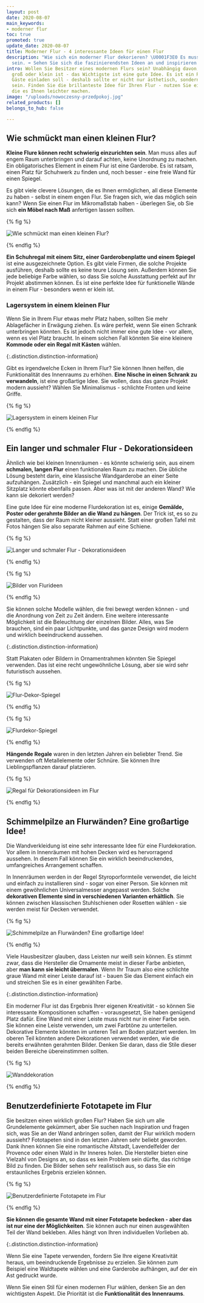 ```yaml
---
layout: post
date: 2020-08-07
main_keywords:
- moderner flur
toc: true
promoted: true
update_date: 2020-08-07
title: Moderner Flur - 4 interessante Ideen für einen Flur
description: "Wie sich ein moderner Flur dekorieren? \U0001F3E0 Es muss keine Herausforderung
  sein. ➡️ Sehen Sie sich die faszinierendsten Ideen an und inspirieren Sie sich."
intro: Wollen Sie Besitzer eines modernen Flurs sein? Unabhängig davon, ob Ihr Interieur
  groß oder klein ist - das Wichtigste ist eine gute Idee. Es ist ein Raum, der Ihre
  Gäste einladen soll - deshalb sollte er nicht nur ästhetisch, sondern auch funktional
  sein. Finden Sie die brillanteste Idee für Ihren Flur - nutzen Sie einige Tipps,
  die es Ihnen leichter machen.
image: "/uploads/nowoczesny-przedpokoj.jpg"
related_products: []
belongs_to_hub: false

---
```

## Wie schmückt man einen kleinen Flur?

**Kleine Flure können recht schwierig einzurichten sein**. Man muss alles auf engem Raum unterbringen und darauf achten, keine Unordnung zu machen. Ein obligatorisches Element in einem Flur ist eine Garderobe. Es ist ratsam, einen Platz für Schuhwerk zu finden und, noch besser - eine freie Wand für einen Spiegel.

Es gibt viele clevere Lösungen, die es Ihnen ermöglichen, all diese Elemente zu haben - selbst in einem engen Flur. Sie fragen sich, wie das möglich sein kann? Wenn Sie einen Flur im Mikromaßstab haben - überlegen Sie, ob Sie sich **ein Möbel nach Maß** anfertigen lassen sollten.

{% fig %}

![Wie schmückt man einen kleinen Flur?](/uploads/nowoczesny-przedpokoj.jpg "Wie schmückt man einen kleinen Flur?")

{% endfig %}

**Ein Schuhregal mit einem Sitz, einer Garderobenplatte und einem Spiegel** ist eine ausgezeichnete Option. Es gibt viele Firmen, die solche Projekte ausführen, deshalb sollte es keine teure Lösung sein. Außerdem können Sie jede beliebige Farbe wählen, so dass Sie solche Ausstattung perfekt auf Ihr Projekt abstimmen können. Es ist eine perfekte Idee für funktionelle Wände in einem Flur - besonders wenn er klein ist.

### Lagersystem in einem kleinen Flur

Wenn Sie in Ihrem Flur etwas mehr Platz haben, sollten Sie mehr Ablagefächer in Erwägung ziehen. Es wäre perfekt, wenn Sie einen Schrank unterbringen könnten. Es ist jedoch nicht immer eine gute Idee - vor allem, wenn es viel Platz braucht. In einem solchen Fall könnten Sie eine kleinere **Kommode oder ein Regal mit Kästen** wählen.

{:.distinction.distinction-information}

Gibt es irgendwelche Ecken in Ihrem Flur? Sie können Ihnen helfen, die Funktionalität des Innenraums zu erhöhen. **Eine Nische in einen Schrank zu verwandeln**, ist eine großartige Idee. Sie wollen, dass das ganze Projekt modern aussieht? Wählen Sie Minimalismus - schlichte Fronten und keine Griffe.

{% fig %}

![Lagersystem in einem kleinen Flur](/uploads/nowoczesny-przedpokoj.jpg "Lagersystem in einem kleinen Flur")

{% endfig %}

## Ein langer und schmaler Flur - Dekorationsideen

Ähnlich wie bei kleinen Innenräumen - es könnte schwierig sein, aus einem **schmalen, langen Flur** einen funktionalen Raum zu machen. Die übliche Lösung besteht darin, eine klassische Wandgarderobe an einer Seite aufzuhängen. Zusätzlich - ein Spiegel und manchmal auch ein kleiner Sitzplatz könnte ebenfalls passen. Aber was ist mit der anderen Wand? Wie kann sie dekoriert werden?

Eine gute Idee für eine moderne Flurdekoration ist es, einige **Gemälde, Poster oder gerahmte Bilder an die Wand zu hängen**. Der Trick ist, es so zu gestalten, dass der Raum nicht kleiner aussieht. Statt einer großen Tafel mit Fotos hängen Sie also separate Rahmen auf eine Schiene.

{% fig %}

![Langer und schmaler Flur - Dekorationsideen](/uploads/nowoczesny-przedpokoj.jpg "Langer und schmaler Flur - Dekorationsideen")

{% endfig %}

{% fig %}

![Bilder von Flurideen](/uploads/nowoczesny-przedpokoj.jpg "Bilder von Flurideen")

{% endfig %}

Sie können solche Modelle wählen, die frei bewegt werden können - und die Anordnung von Zeit zu Zeit ändern. Eine weitere interessante Möglichkeit ist die Beleuchtung der einzelnen Bilder. Alles, was Sie brauchen, sind ein paar Lichtpunkte, und das ganze Design wird modern und wirklich beeindruckend aussehen.

{:.distinction.distinction-information}

Statt Plakaten oder Bildern in Ornamentrahmen könnten Sie Spiegel verwenden. Das ist eine recht ungewöhnliche Lösung, aber sie wird sehr futuristisch aussehen.

{% fig %}

![Flur-Dekor-Spiegel](/uploads/nowoczesny-przedpokoj.jpg "Flur-Dekor-Spiegel")

{% endfig %}

{% fig %}

![Flurdekor-Spiegel](/uploads/nowoczesny-przedpokoj.jpg "Flurdekor-Spiegel")

{% endfig %}

**Hängende Regale** waren in den letzten Jahren ein beliebter Trend. Sie verwenden oft Metallelemente oder Schnüre. Sie können Ihre Lieblingspflanzen darauf platzieren.

{% fig %}

![Regal für Dekorationsideen im Flur](/uploads/nowoczesny-przedpokoj.jpg "Regal für Dekorationsideen im Flur")

{% endfig %}

## Schimmelpilze an Flurwänden? Eine großartige Idee!

Die Wandverkleidung ist eine sehr interessante Idee für eine Flurdekoration. Vor allem in Innenräumen mit hohen Decken wird es hervorragend aussehen. In diesem Fall können Sie ein wirklich beeindruckendes, umfangreiches Arrangement schaffen.

In Innenräumen werden in der Regel Styroporformteile verwendet, die leicht und einfach zu installieren sind - sogar von einer Person. Sie können mit einem gewöhnlichen Universalmesser angepasst werden. Solche **dekorativen Elemente sind in verschiedenen Varianten erhältlich**. Sie können zwischen klassischen Stuhlschienen oder Rosetten wählen - sie werden meist für Decken verwendet.

{% fig %}

![Schimmelpilze an Flurwänden? Eine großartige Idee!](/uploads/nowoczesny-przedpokoj.jpg "Schimmelpilze an Flurwänden? Eine großartige Idee!")

{% endfig %}

Viele Hausbesitzer glauben, dass Leisten nur weiß sein können. Es stimmt zwar, dass die Hersteller die Ornamente meist in dieser Farbe anbieten, aber **man kann sie leicht übermalen**. Wenn Ihr Traum also eine schlichte graue Wand mit einer Leiste darauf ist - bauen Sie das Element einfach ein und streichen Sie es in einer gewählten Farbe.

{:.distinction.distinction-information}

Ein moderner Flur ist das Ergebnis Ihrer eigenen Kreativität - so können Sie interessante Kompositionen schaffen - vorausgesetzt, Sie haben genügend Platz dafür. Eine Wand mit einer Leiste muss nicht nur in einer Farbe sein. Sie können eine Leiste verwenden, um zwei Farbtöne zu unterteilen. Dekorative Elemente könnten im unteren Teil am Boden platziert werden. Im oberen Teil könnten andere Dekorationen verwendet werden, wie die bereits erwähnten gerahmten Bilder. Denken Sie daran, dass die Stile dieser beiden Bereiche übereinstimmen sollten.

{% fig %}

![Wanddekoration](/uploads/nowoczesny-przedpokoj.jpg "Wanddekoration")

{% endfig %}

## Benutzerdefinierte Fototapete im Flur

Sie besitzen einen wirklich großen Flur? Haben Sie sich um alle Grundelemente gekümmert, aber Sie suchen nach Inspiration und fragen sich, was Sie an der Wand anbringen sollen, damit der Flur wirklich modern aussieht? Fototapeten sind in den letzten Jahren sehr beliebt geworden. Dank ihnen können Sie eine romantische Altstadt, Lavendelfelder der Provence oder einen Wald in Ihr Inneres holen. Die Hersteller bieten eine Vielzahl von Designs an, so dass es kein Problem sein dürfte, das richtige Bild zu finden. Die Bilder sehen sehr realistisch aus, so dass Sie ein erstaunliches Ergebnis erzielen können.

{% fig %}

![Benutzerdefinierte Fototapete im Flur](/uploads/nowoczesny-przedpokoj.jpg "Benutzerdefinierte Fototapete im Flur")

{% endfig %}

**Sie können die gesamte Wand mit einer Fototapete bedecken - aber das ist nur eine der Möglichkeiten**. Sie können auch nur einen ausgewählten Teil der Wand bekleben. Alles hängt von Ihren individuellen Vorlieben ab.

{:.distinction.distinction-information}

Wenn Sie eine Tapete verwenden, fordern Sie Ihre eigene Kreativität heraus, um beeindruckende Ergebnisse zu erzielen. Sie können zum Beispiel eine Waldtapete wählen und eine Garderobe aufhängen, auf der ein Ast gedruckt wurde.

Wenn Sie einen Stil für einen modernen Flur wählen, denken Sie an den wichtigsten Aspekt. Die Priorität ist die **Funktionalität des Innenraums**.